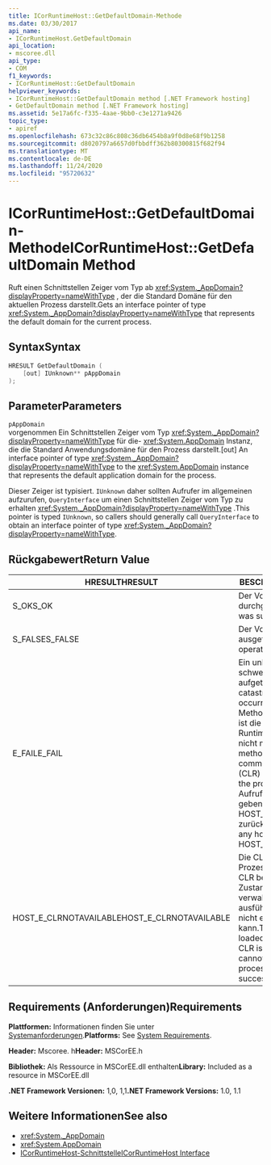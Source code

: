 ```yaml
---
title: ICorRuntimeHost::GetDefaultDomain-Methode
ms.date: 03/30/2017
api_name:
- ICorRuntimeHost.GetDefaultDomain
api_location:
- mscoree.dll
api_type:
- COM
f1_keywords:
- ICorRuntimeHost::GetDefaultDomain
helpviewer_keywords:
- ICorRuntimeHost::GetDefaultDomain method [.NET Framework hosting]
- GetDefaultDomain method [.NET Framework hosting]
ms.assetid: 5e17a6fc-f335-4aae-9bb0-c3e1271a9426
topic_type:
- apiref
ms.openlocfilehash: 673c32c86c808c36db6454b8a9f0d8e68f9b1258
ms.sourcegitcommit: d8020797a6657d0fbbdff362b80300815f682f94
ms.translationtype: MT
ms.contentlocale: de-DE
ms.lasthandoff: 11/24/2020
ms.locfileid: "95720632"
---
```

# <a name="icorruntimehostgetdefaultdomain-method"></a><span data-ttu-id="f5fd8-102">ICorRuntimeHost::GetDefaultDomain-Methode</span><span class="sxs-lookup"><span data-stu-id="f5fd8-102">ICorRuntimeHost::GetDefaultDomain Method</span></span>

<span data-ttu-id="f5fd8-103">Ruft einen Schnittstellen Zeiger vom Typ ab <xref:System._AppDomain?displayProperty=nameWithType> , der die Standard Domäne für den aktuellen Prozess darstellt.</span><span class="sxs-lookup"><span data-stu-id="f5fd8-103">Gets an interface pointer of type <xref:System._AppDomain?displayProperty=nameWithType> that represents the default domain for the current process.</span></span>  
  
## <a name="syntax"></a><span data-ttu-id="f5fd8-104">Syntax</span><span class="sxs-lookup"><span data-stu-id="f5fd8-104">Syntax</span></span>  
  
```cpp  
HRESULT GetDefaultDomain (  
    [out] IUnknown** pAppDomain  
);  
```  
  
## <a name="parameters"></a><span data-ttu-id="f5fd8-105">Parameter</span><span class="sxs-lookup"><span data-stu-id="f5fd8-105">Parameters</span></span>  

 `pAppDomain`  
 <span data-ttu-id="f5fd8-106">vorgenommen Ein Schnittstellen Zeiger vom Typ <xref:System._AppDomain?displayProperty=nameWithType> für die- <xref:System.AppDomain> Instanz, die die Standard Anwendungsdomäne für den Prozess darstellt.</span><span class="sxs-lookup"><span data-stu-id="f5fd8-106">[out] An interface pointer of type <xref:System._AppDomain?displayProperty=nameWithType> to the <xref:System.AppDomain> instance that represents the default application domain for the process.</span></span>  
  
 <span data-ttu-id="f5fd8-107">Dieser Zeiger ist typisiert. `IUnknown` daher sollten Aufrufer im allgemeinen aufzurufen, `QueryInterface` um einen Schnittstellen Zeiger vom Typ zu erhalten <xref:System._AppDomain?displayProperty=nameWithType> .</span><span class="sxs-lookup"><span data-stu-id="f5fd8-107">This pointer is typed `IUnknown`, so callers should generally call `QueryInterface` to obtain an interface pointer of type <xref:System._AppDomain?displayProperty=nameWithType>.</span></span>  
  
## <a name="return-value"></a><span data-ttu-id="f5fd8-108">Rückgabewert</span><span class="sxs-lookup"><span data-stu-id="f5fd8-108">Return Value</span></span>  
  
|<span data-ttu-id="f5fd8-109">HRESULT</span><span class="sxs-lookup"><span data-stu-id="f5fd8-109">HRESULT</span></span>|<span data-ttu-id="f5fd8-110">BESCHREIBUNG</span><span class="sxs-lookup"><span data-stu-id="f5fd8-110">Description</span></span>|  
|-------------|-----------------|  
|<span data-ttu-id="f5fd8-111">S_OK</span><span class="sxs-lookup"><span data-stu-id="f5fd8-111">S_OK</span></span>|<span data-ttu-id="f5fd8-112">Der Vorgang wurde durchgeführt.</span><span class="sxs-lookup"><span data-stu-id="f5fd8-112">The operation was successful.</span></span>|  
|<span data-ttu-id="f5fd8-113">S_FALSE</span><span class="sxs-lookup"><span data-stu-id="f5fd8-113">S_FALSE</span></span>|<span data-ttu-id="f5fd8-114">Der Vorgang konnte nicht ausgeführt werden.</span><span class="sxs-lookup"><span data-stu-id="f5fd8-114">The operation failed to complete.</span></span>|  
|<span data-ttu-id="f5fd8-115">E_FAIL</span><span class="sxs-lookup"><span data-stu-id="f5fd8-115">E_FAIL</span></span>|<span data-ttu-id="f5fd8-116">Ein unbekannter, schwerwiegender Fehler ist aufgetreten.</span><span class="sxs-lookup"><span data-stu-id="f5fd8-116">An unknown, catastrophic failure occurred.</span></span> <span data-ttu-id="f5fd8-117">Wenn eine Methode E_FAIL zurückgibt, ist die Common Language Runtime (CLR) im Prozess nicht mehr verwendbar.</span><span class="sxs-lookup"><span data-stu-id="f5fd8-117">If a method returns E_FAIL, the common language runtime (CLR) is no longer usable in the process.</span></span> <span data-ttu-id="f5fd8-118">Nachfolgende Aufrufe von Hosting-APIs geben HOST_E_CLRNOTAVAILABLE zurück.</span><span class="sxs-lookup"><span data-stu-id="f5fd8-118">Subsequent calls to any hosting APIs return HOST_E_CLRNOTAVAILABLE.</span></span>|  
|<span data-ttu-id="f5fd8-119">HOST_E_CLRNOTAVAILABLE</span><span class="sxs-lookup"><span data-stu-id="f5fd8-119">HOST_E_CLRNOTAVAILABLE</span></span>|<span data-ttu-id="f5fd8-120">Die CLR wurde nicht in einen Prozess geladen, oder die CLR befindet sich in einem Zustand, in dem Sie verwalteten Code nicht ausführen oder den-Befehl nicht erfolgreich verarbeiten kann.</span><span class="sxs-lookup"><span data-stu-id="f5fd8-120">The CLR has not been loaded into a process, or the CLR is in a state in which it cannot run managed code or process the call successfully.</span></span>|  
  
## <a name="requirements"></a><span data-ttu-id="f5fd8-121">Requirements (Anforderungen)</span><span class="sxs-lookup"><span data-stu-id="f5fd8-121">Requirements</span></span>  

 <span data-ttu-id="f5fd8-122">**Plattformen:** Informationen finden Sie unter [Systemanforderungen](../../get-started/system-requirements.md).</span><span class="sxs-lookup"><span data-stu-id="f5fd8-122">**Platforms:** See [System Requirements](../../get-started/system-requirements.md).</span></span>  
  
 <span data-ttu-id="f5fd8-123">**Header:** Mscoree. h</span><span class="sxs-lookup"><span data-stu-id="f5fd8-123">**Header:** MSCorEE.h</span></span>  
  
 <span data-ttu-id="f5fd8-124">**Bibliothek:** Als Ressource in MSCorEE.dll enthalten</span><span class="sxs-lookup"><span data-stu-id="f5fd8-124">**Library:** Included as a resource in MSCorEE.dll</span></span>  
  
 <span data-ttu-id="f5fd8-125">**.NET Framework Versionen:** 1,0, 1,1</span><span class="sxs-lookup"><span data-stu-id="f5fd8-125">**.NET Framework Versions:** 1.0, 1.1</span></span>  
  
## <a name="see-also"></a><span data-ttu-id="f5fd8-126">Weitere Informationen</span><span class="sxs-lookup"><span data-stu-id="f5fd8-126">See also</span></span>

- <xref:System._AppDomain>
- <xref:System.AppDomain>
- [<span data-ttu-id="f5fd8-127">ICorRuntimeHost-Schnittstelle</span><span class="sxs-lookup"><span data-stu-id="f5fd8-127">ICorRuntimeHost Interface</span></span>](icorruntimehost-interface.md)
